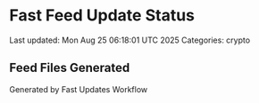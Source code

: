 # Fast Feed Update Status
Last updated: Mon Aug 25 06:18:01 UTC 2025
Categories: crypto

## Feed Files Generated

Generated by Fast Updates Workflow
